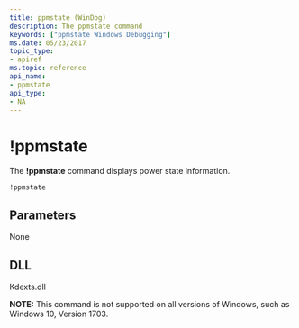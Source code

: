 ```yaml
---
title: ppmstate (WinDbg)
description: The ppmstate command
keywords: ["ppmstate Windows Debugging"]
ms.date: 05/23/2017
topic_type:
- apiref
ms.topic: reference
api_name:
- ppmstate
api_type:
- NA
---
```


# !ppmstate

The **!ppmstate** command displays power state information.

```dbgcmd
!ppmstate
```

## Parameters

None


## DLL

Kdexts.dll 


**NOTE:** This command is not supported on all versions of Windows, such as Windows 10, Version 1703.
 





